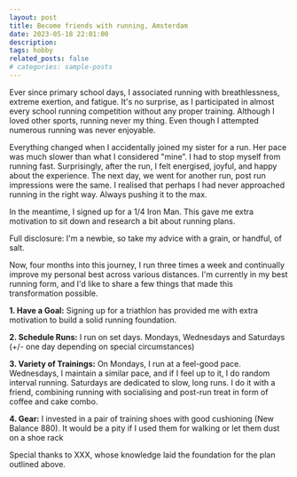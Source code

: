 ```yaml
---
layout: post
title: Become friends with running, Amsterdam
date: 2023-05-18 22:01:00
description:
tags: hobby
related_posts: false
# categories: sample-posts
---
```


Ever since primary school days, I associated running with breathlessness, extreme exertion, and fatigue. It's no surprise, as I participated in almost every school running competition without any proper training. Although I loved other sports, running never my thing. Even though I attempted numerous running was never enjoyable.

Everything changed when I accidentally joined my sister for a run. Her pace was much slower than what I considered "mine”. I had to stop myself from running fast. Surprisingly, after the run, I felt energised, joyful, and happy about the experience. The next day, we went for another run, post run impressions were the same. I realised that perhaps I had never approached running in the right way. Always pushing it to the max.

In the meantime, I signed up for a 1/4 Iron Man. This gave me extra motivation to sit down and research a bit about running plans. 

Full disclosure: I'm a newbie, so take my advice with a grain, or handful, of salt.

Now, four months into this journey, I run three times a week and continually improve my personal best across various distances. I'm currently in my best running form, and I'd like to share a few things that made this transformation possible.

**1. Have a Goal:** Signing up for a triathlon has provided me with extra motivation to build a solid running foundation.

**2. Schedule Runs:** I run on set days. Mondays, Wednesdays and Saturdays (+/- one day depending on special circumstances)

**3. Variety of Trainings:** On Mondays, I run at a feel-good pace. Wednesdays, I maintain a similar pace, and if I feel up to it, I do random interval running. Saturdays are dedicated to slow, long runs. I do it with a friend, combining running with socialising and post-run treat in form of coffee and cake combo.

**4. Gear:** I invested in a pair of training shoes with good cushioning (New Balance 880). It would be a pity if I used them for walking or let them dust on a shoe rack

Special thanks to XXX, whose knowledge laid the foundation for the plan outlined above.